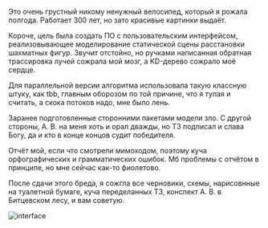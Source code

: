 Это очень грустный никому ненужный велосипед, который я рожала полгода. 
Работает 300 лет, но зато красивые картинки выдаёт.

Короче, цель была создать ПО с пользовательским интерфейсом, реализовывающее моделирование статической сцены расстановки шахматных фигур.
Звучит отстойно, но ручками написанная обратная трассировка лучей сожрала мой мозг, а KD-дерево сожрало моё сердце.

Для параллельной версии алгоритма использовала такую классную штуку, как tbb, главным оборозом по той причине, что я тупая и считать, а скока потоков надо, мне было лень.

Заранее подготовленные сторонними пакетами модели зло. С другой стороны, А. В. на меня хоть и орал дважды, но ТЗ подписал и слава Богу, да и кто в конце концов судит победителя.

Отчёт мой, если что смотрели мимоходом, поэтому куча орфографических и грамматических ошибок. 
Мб проблемы с отчётом в принципе, но мне сейчас как-то фиолетово.

После сдачи этого бреда, я сожгла все черновики, схемы, нарисовнные на туалетной бумаге, куча переделанных ТЗ, конспект А. В. в Битцевском лесу, и вам советую. 

![interface](https://github.com/nafanasundukukrali/BMSTU_CG_course/assets/62890338/b996ed0b-1448-4e59-8f70-5037310508ea)
